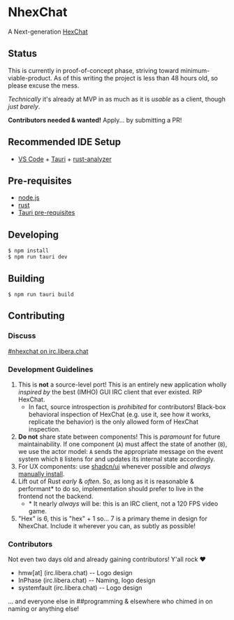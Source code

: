 # NhexChat

A Next-generation [HexChat](https://hexchat.github.io/)

## Status

This is currently in proof-of-concept phase, striving toward minimum-viable-product. As of this writing the project is less than 48 hours old, so please excuse the mess.

_Technically_ it's already at MVP in as much as it is _usable_ as a client, though _just barely_.

**Contributors needed & wanted!** Apply... by submitting a PR!

## Recommended IDE Setup

- [VS Code](https://code.visualstudio.com/) + [Tauri](https://marketplace.visualstudio.com/items?itemName=tauri-apps.tauri-vscode) + [rust-analyzer](https://marketplace.visualstudio.com/items?itemName=rust-lang.rust-analyzer)

## Pre-requisites

* [node.js](https://nodejs.org/en/download)
* [rust](https://www.rust-lang.org/tools/install)
* [Tauri pre-requisites](https://tauri.app/v1/guides/getting-started/prerequisites/)

## Developing

```shell
$ npm install
$ npm run tauri dev
```

## Building

```shell
$ npm run tauri build
```

## Contributing

### Discuss

[#nhexchat on irc.libera.chat](https://web.libera.chat/?channel=#nhexchat)

### Development Guidelines

1. This is **not** a source-level port! This is an entirely new application wholly _inspired by_ the best (IMHO) GUI IRC client that ever existed. RIP HexChat.
   * In fact, source introspection is *prohibited* for contributors! Black-box behavioral inspection of HexChat (e.g. use it, see how it works, replicate the behavior) is the only allowed form of HexChat inspection.
1. **Do not** share state between components! This is *paramount* for future maintainability. If one component (`A`) must affect the state of another (`B`), we use the actor model: `A` sends the appropriate message on the event system which `B` listens for and updates its internal state accordingly.
1. For UX components: use [shadcn/ui](https://ui.shadcn.com/) whenever possible and *always* [manually install](https://ui.shadcn.com/docs/installation/manual).
1. Lift out of Rust _early_ & _often_. So, as long as it is reasonable & performant* to do so, implementation should prefer to live in the frontend not the backend.
    * \* It nearly _always_ will be: this is an IRC client, not a 120 FPS video game.
1. "Hex" is 6, this is "hex" + 1 so... 7 is a primary theme in design for NhexChat. Include it wherever you can, as subtly as possible!

### Contributors

Not even two days old and already gaining contributors! Y'all rock ❤️

* hmw[at] (irc.libera.chat) -- Logo design
* InPhase (irc.libera.chat) -- Naming, logo design
* systemfault (irc.libera.chat) -- Logo design

... and everyone else in ##programming & elsewhere who chimed in on naming or anything else!